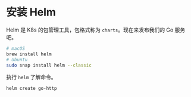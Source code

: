 # 安装 Helm

Helm 是 K8s 的包管理工具，包格式称为 `charts`。现在来发布我们的 Go 服务吧。

```bash
# macOS
brew install helm
# Ubuntu
sudo snap install helm --classic
```

执行 `helm` 了解命令。

```bash
helm create go-http
```
